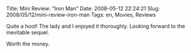Title: Mini Review: "Iron Man"
Date: 2008-05-12 22:24:21
Slug: 2008/05/12/mini-review-iron-man
Tags: en, Movies, Reviews


Quite a hoot! The lady and I enjoyed it thoroughly. Looking forward to the
inevitable sequel.

Worth the money.
